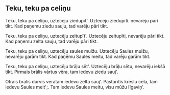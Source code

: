 ## Teku, teku pa celiņu

Teku, teku pa celiņu, uztecēju ziedupīt'.
Uztecēju ziedupīti. nevarēju pāri tikt.
Kad paņemu ziedu sauju, tad varēju pāri tikt.

Teku, teku pa celiņu, uztecēju zeltupīt'.
Uztecēju zeltupīti, nevarēju pāri tikt.
Kad paņemu zelta sauju, tad varēju pāri tikt.

Teku, teku pa celiņu, uztecēju saules muižu.
Uztecēju Saules muižu, nevarēju garām tikt.
Kad paņēmu Saules meitu, tad varēju garām tikt.

Teku, teku pa celiņu, uztecēju brāļu sēt'.
Uztecēju brāļu sētu, nevarēju iekšā tikt.
Pirmais brālis vārtus vēra, tam iedevu ziedu sauj'.

Otrais brālis durvis vēratam iedevu zelta sauj'.
Pastarītis krēslu cēla, tam iedevu Saules meit';.
Tam iedevu Saules meitu, visu mūžu līgaviņ'.

